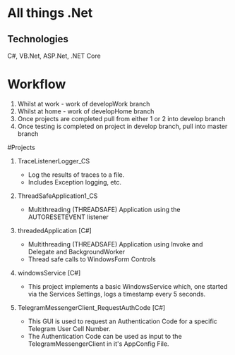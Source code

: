 # All things .Net

## Technologies
C#, VB.Net, ASP.Net, .NET Core

# Workflow
1. Whilst at work - work of developWork branch
2. Whilst at home - work of developHome branch
3. Once projects are completed pull from either 1 or 2 into develop branch
4. Once testing is completed on project in develop branch, pull into master branch

#Projects
1. TraceListenerLogger_CS
	* Log the results of traces to a file. 
	* Includes Exception logging, etc. 
2.	ThreadSafeApplication1_CS
	* Multithreading (THREADSAFE) Application using the AUTORESETEVENT listener
3. threadedApplication [C#]
	* Multithreading (THREADSAFE) Application using Invoke and Delegate and BackgroundWorker
	* Thread safe calls to WindowsForm Controls
4. windowsService [C#]
	* This project implements a basic WindowsService which, one started via the Services Settings, logs a timestamp every 5 seconds. 
	
5. TelegramMessengerClient_RequestAuthCode [C#]
	* This GUI is used to request an Authentication Code for a specific Telegram User Cell Number.
	* The Authentication Code can be used as input to the TelegramMessengerClient in it's AppConfig File. 
	